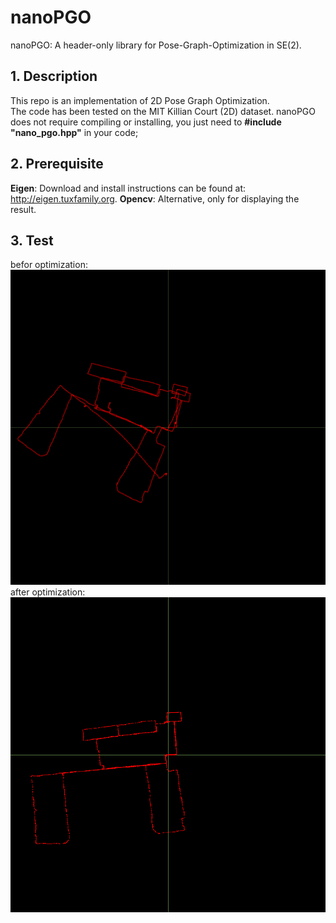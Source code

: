 # nanoPGO
nanoPGO: A header-only library for Pose-Graph-Optimization in SE(2).</br>
## 1. Description
This repo is an implementation of 2D Pose Graph Optimization.</br>
The code has been tested on the MIT Killian Court (2D) dataset.
nanoPGO does not require compiling or installing, you just need to **#include "nano_pgo.hpp"** in your code;</br> 
## 2. Prerequisite
**Eigen**: Download and install instructions can be found at: http://eigen.tuxfamily.org.
**Opencv**: Alternative, only for displaying the result.
## 3. Test
befor optimization:</br>
 ![img](https://github.com/softdream/nanoPGO/blob/master/test_result/befor.png) </br>
 after optimization:</br>
 ![img](https://github.com/softdream/nanoPGO/blob/master/test_result/after.png) </br>
